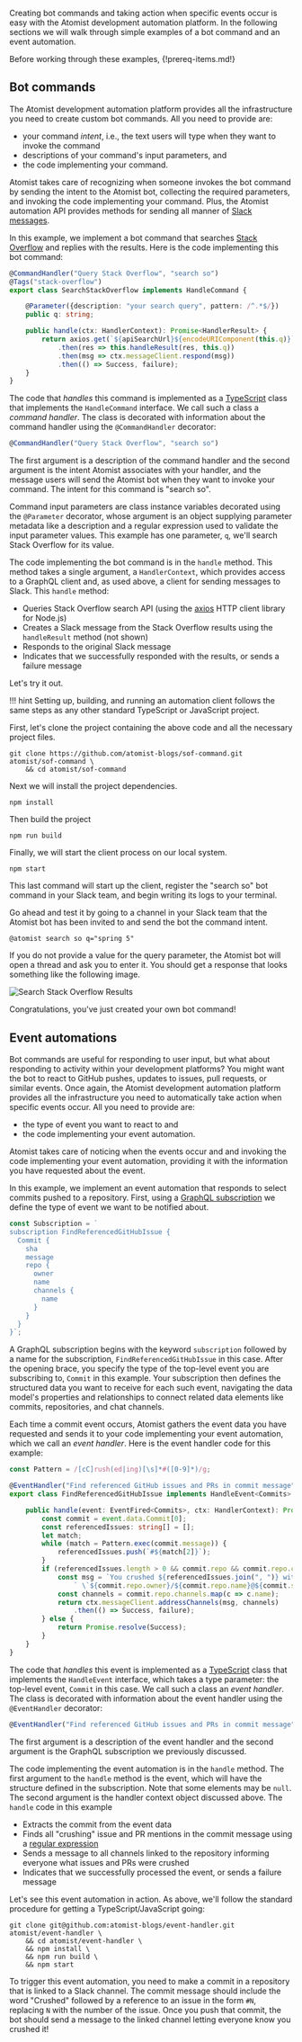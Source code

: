 Creating bot commands and taking action when specific events occur is
easy with the Atomist development automation platform.  In the
following sections we will walk through simple examples of a bot
command and an event automation.

Before working through these examples,
{!prereq-items.md!}

## Bot commands

The Atomist development automation platform provides all the
infrastructure you need to create custom bot commands.  All you need
to provide are:

-   your command _intent_, i.e., the text users will type when they
    want to invoke the command
-   descriptions of your command's input parameters, and
-   the code implementing your command.

Atomist takes care of recognizing when someone invokes the bot command
by sending the intent to the Atomist bot, collecting the required
parameters, and invoking the code implementing your command.  Plus,
the Atomist automation API provides methods for sending all manner
of [Slack messages][slack].

In this example, we implement a bot command that
searches [Stack Overflow][so] and replies with the results.  Here is
the code implementing this bot command:

```typescript
@CommandHandler("Query Stack Overflow", "search so")
@Tags("stack-overflow")
export class SearchStackOverflow implements HandleCommand {

    @Parameter({description: "your search query", pattern: /^.*$/})
    public q: string;

    public handle(ctx: HandlerContext): Promise<HandlerResult> {
        return axios.get(`${apiSearchUrl}${encodeURIComponent(this.q)}`)
            .then(res => this.handleResult(res, this.q))
            .then(msg => ctx.messageClient.respond(msg))
            .then(() => Success, failure);
    }
}
```

The code that _handles_ this command is implemented as
a [TypeScript][ts] class that implements the `HandleCommand`
interface.  We call such a class a _command handler_.  The class is
decorated with information about the command handler using the
`@CommandHandler` decorator:

```typescript
@CommandHandler("Query Stack Overflow", "search so")
```

The first argument is a description of the command handler and the
second argument is the intent Atomist associates with your handler,
and the message users will send the Atomist bot when they want to
invoke your command.  The intent for this command is "search so".

Command input parameters are class instance variables decorated using
the `@Parameter` decorator, whose argument is an object supplying
parameter metadata like a description and a regular expression used to
validate the input parameter values.  This example has one parameter,
`q`, we'll search Stack Overflow for its value.

The code implementing the bot command is in the `handle` method.  This
method takes a single argument, a `HandlerContext`, which provides
access to a GraphQL client and, as used above, a client for sending
messages to Slack.  This `handle` method:

-   Queries Stack Overflow search API (using the [axios][] HTTP client
    library for Node.js)
-   Creates a Slack message from the Stack Overflow results using the
    `handleResult` method (not shown)
-   Responds to the original Slack message
-   Indicates that we successfully responded with the results, or
    sends a failure message

Let's try it out.

!!! hint
    Setting up, building, and running an automation client follows
    the same steps as any other standard TypeScript or JavaScript
    project.

First, let's clone the project containing the above code and all the
necessary project files.

```
git clone https://github.com/atomist-blogs/sof-command.git atomist/sof-command \
    && cd atomist/sof-command
```

Next we will install the project dependencies.

```
npm install
```

Then build the project

```
npm run build
```

Finally, we will start the client process on our local system.

```
npm start
```

This last command will start up the client, register the "search so"
bot command in your Slack team, and begin writing its logs to your
terminal.

Go ahead and test it by going to a channel in your Slack team that the
Atomist bot has been invited to and send the bot the command intent.

```
@atomist search so q="spring 5"
```

If you do not provide a value for the query parameter, the Atomist bot
will open a thread and ask you to enter it.  You should get a response
that looks something like the following image.

![Search Stack Overflow Results](img/search-so.png)

Congratulations, you've just created your own bot command!

[slack]: slack.md (Atomist Automation Slack Messages)
[so]: https://stackoverflow.com/ (Stack Overflow)
[ts]: https://www.typescriptlang.org/ (TypeScript)
[axios]: https://www.npmjs.com/package/axios (Axios HTTP Client)

## Event automations

Bot commands are useful for responding to user input, but what about
responding to activity within your development platforms?  You might
want the bot to react to GitHub pushes, updates to issues, pull
requests, or similar events.  Once again, the Atomist development
automation platform provides all the infrastructure you need to
automatically take action when specific events occur.  All you need to
provide are:

-   the type of event you want to react to and
-   the code implementing your event automation.

Atomist takes care of noticing when the events occur and and invoking
the code implementing your event automation, providing it with the
information you have requested about the event.

In this example, we implement an event automation that responds to
select commits pushed to a repository.  First, using
a [GraphQL subscription][subscription] we define the type of event we
want to be notified about.

```typescript
const Subscription = `
subscription FindReferencedGitHubIssue {
  Commit {
    sha
    message
    repo {
      owner
      name
      channels {
        name
      }
    }
  }
}`;
```

A GraphQL subscription begins with the keyword `subscription` followed
by a name for the subscription, `FindReferencedGitHubIssue` in this
case.  After the opening brace, you specify the type of the top-level
event you are subscribing to, `Commit` in this example.  Your
subscription then defines the structured data you want to receive for
each such event, navigating the data model's properties and
relationships to connect related data elements like commits,
repositories, and chat channels.

Each time a commit event occurs, Atomist gathers the event data you
have requested and sends it to your code implementing your event
automation, which we call an _event handler_.  Here is the event
handler code for this example:

```typescript
const Pattern = /[cC]rush(ed|ing)[\s]*#([0-9]*)/g;

@EventHandler("Find referenced GitHub issues and PRs in commit message", Subscription)
export class FindReferencedGitHubIssue implements HandleEvent<Commits> {

    public handle(event: EventFired<Commits>, ctx: HandlerContext): Promise<HandlerResult> {
        const commit = event.data.Commit[0];
        const referencedIssues: string[] = [];
        let match;
        while (match = Pattern.exec(commit.message)) {
            referencedIssues.push(`#${match[2]}`);
        }
        if (referencedIssues.length > 0 && commit.repo && commit.repo.channels) {
            const msg = `You crushed ${referencedIssues.join(", ")} with commit` +
                ` \`${commit.repo.owner}/${commit.repo.name}@${commit.sha.slice(0, 7)}\``;
            const channels = commit.repo.channels.map(c => c.name);
            return ctx.messageClient.addressChannels(msg, channels)
                .then(() => Success, failure);
        } else {
            return Promise.resolve(Success);
        }
    }
}
```

The code that _handles_ this event is implemented as
a [TypeScript][ts] class that implements the `HandleEvent` interface,
which takes a type parameter: the top-level event, `Commit` in this
case.  We call such a class an _event handler_.  The class is
decorated with information about the event handler using the
`@EventHandler` decorator:

```typescript
@EventHandler("Find referenced GitHub issues and PRs in commit message", Subscription)
```

The first argument is a description of the event handler and the
second argument is the GraphQL subscription we previously discussed.

The code implementing the event automation is in the `handle` method.
The first argument to the `handle` method is the event, which will
have the structure defined in the subscription.  Note that some
elements may be `null`.  The second argument is the handler context
object discussed above.  The `handle` code in this example

-   Extracts the commit from the event data
-   Finds all "crushing" issue and PR mentions in the commit message
    using a [regular expression][regex]
-   Sends a message to all channels linked to the repository informing
    everyone what issues and PRs were crushed
-   Indicates that we successfully processed the event, or sends a
    failure message

Let's see this event automation in action.  As above, we'll follow the
standard procedure for getting a TypeScript/JavaScript going:

```
git clone git@github.com:atomist-blogs/event-handler.git atomist/event-handler \
    && cd atomist/event-handler \
    && npm install \
    && npm run build \
    && npm start
```

To trigger this event automation, you need to make a commit in a
repository that is linked to a Slack channel.  The commit message
should include the word "Crushed" followed by a reference to an issue
in the form `#N`, replacing `N` with the number of the issue.  Once
you push that commit, the bot should send a message to the linked
channel letting everyone know you crushed it!


[subscription]: graphql.md#subscriptions
[regex]: https://developer.mozilla.org/en-US/docs/Web/JavaScript/Guide/Regular_Expressions (JavaScript Regular Expressions)
